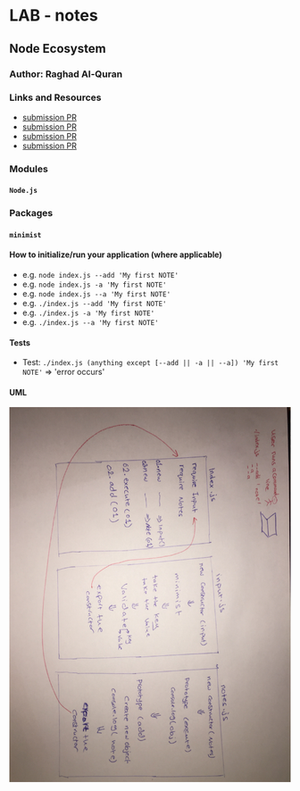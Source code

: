 
# LAB - notes

## Node Ecosystem

### Author: Raghad Al-Quran

### Links and Resources
- [submission PR](https://github.com/raghadalquran/notes/pull/1)
- [submission PR](https://github.com/raghadalquran/notes/pull/3/)
- [submission PR]()
- [submission PR]()



### Modules
#### `Node.js`

### Packages
#### `minimist`

#### How to initialize/run your application (where applicable)
- e.g. `node index.js --add 'My first NOTE'`
- e.g. `node index.js -a 'My first NOTE'`
- e.g. `node index.js --a 'My first NOTE'`
- e.g. `./index.js --add 'My first NOTE'`
- e.g. `./index.js -a 'My first NOTE'`
- e.g. `./index.js --a 'My first NOTE'`

#### Tests

- Test: `./index.js (anything except [--add || -a || --a]) 'My first NOTE'` => 'error occurs'

#### UML
![UML Diagram](./img/IMG_3557.jpeg)




